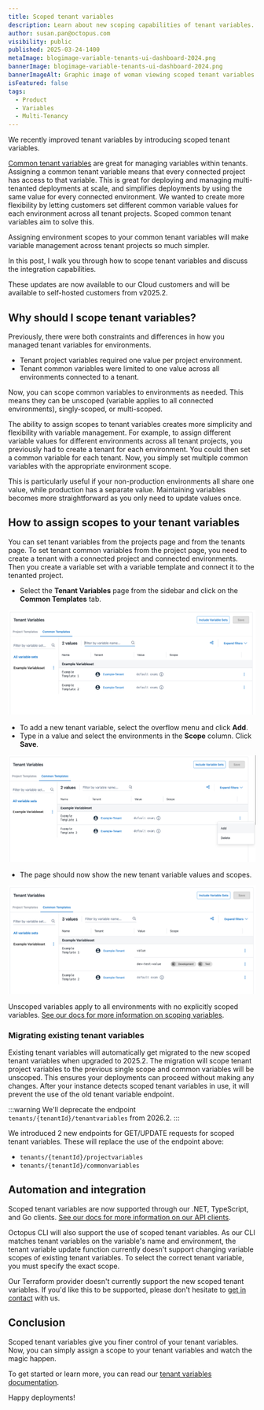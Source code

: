 ```yaml
---
title: Scoped tenant variables
description: Learn about new scoping capabilities of tenant variables.
author: susan.pan@octopus.com
visibility: public
published: 2025-03-24-1400
metaImage: blogimage-variable-tenants-ui-dashboard-2024.png
bannerImage: blogimage-variable-tenants-ui-dashboard-2024.png
bannerImageAlt: Graphic image of woman viewing scoped tenant variables page.
isFeatured: false
tags: 
  - Product
  - Variables
  - Multi-Tenancy
---
```


We recently improved tenant variables by introducing scoped tenant variables.

[Common tenant variables](https://octopus.com/docs/tenants/tenant-variables) are great for managing variables within tenants. Assigning a common tenant variable means that every connected project has access to that variable. This is great for deploying and managing multi-tenanted deployments at scale, and simplifies deployments by using the same value for every connected environment. We wanted to create more flexibility by letting customers set different common variable values for each environment across all tenant projects. Scoped common tenant variables aim to solve this.

Assigning environment scopes to your common tenant variables will make variable management across tenant projects so much simpler. 

In this post, I walk you through how to scope tenant variables and discuss the integration capabilities.

These updates are now available to our Cloud customers and will be available to self-hosted customers from v2025.2.

## Why should I scope tenant variables?

Previously, there were both constraints and differences in how you managed tenant variables  for environments. 

- Tenant project variables required one value per project environment. 
- Tenant common variables were limited to one value across all environments connected to a tenant. 

Now, you can scope common variables to environments as needed. This means they can be unscoped (variable applies to all connected environments), singly-scoped, or multi-scoped. 

The ability to assign scopes to tenant variables creates more simplicity and flexibility with variable management. For example, to assign different variable values for different environments across all tenant projects, you previously had to create a tenant for each environment. You could then set a common variable for each tenant. Now, you simply set multiple common variables with the appropriate environment scope. 

This is particularly useful if your non-production environments all share one value, while production has a separate value. Maintaining variables becomes more straightforward as you only need to update values once.

## How to assign scopes to your tenant variables

You can set tenant variables from the projects page and from the tenants page. To set tenant common variables from the project page, you need to create a tenant with a connected project and connected environments. Then you create a variable set with a variable template and connect it to the tenanted project. 

- Select the **Tenant Variables** page from the sidebar and click on the **Common Templates** tab.

![Screenshot of common tenant variables tab on tenant variables page.](scoped-tenant-vars-view.png)

- To add a new tenant variable, select the overflow menu and click **Add**. 
- Type in a value and select the environments in the **Scope** column. Click **Save**.

![Screenshot of adding a new tenant variable on tenant variables page.](scoped-tenant-vars-add-new.png)

- The page should now show the new tenant variable values and scopes.

![Screenshot showing new scoped tenant variables on tenant variables page.](scoped-tenant-vars.png)

Unscoped variables apply to all environments with no explicitly scoped variables. [See our docs for more information on scoping variables](https://octopus.com/docs/projects/variables/getting-started#scoping-variables).
 
### Migrating existing tenant variables

Existing tenant variables will automatically get migrated to the new scoped tenant variables when upgraded to 2025.2. The migration will scope tenant project variables to the previous single scope and common variables will be unscoped. This ensures your deployments can proceed without making any changes. After your instance detects scoped tenant variables in use, it will prevent the use of the old tenant variable endpoint. 

:::warning
We'll deprecate the endpoint ```tenants/{tenantId}/tenantvariables``` from 2026.2.
:::

We introduced 2 new endpoints for GET/UPDATE requests for scoped tenant variables. These will replace the use of the endpoint above: 

- `tenants/{tenantId}/projectvariables`
- `tenants/{tenantId}/commonvariables`
 
## Automation and integration

Scoped tenant variables are now supported through our .NET, TypeScript, and Go clients. [See our docs for more information on our API clients](https://octopus.com/docs/octopus-rest-api/getting-started#api-clients).

Octopus CLI will also support the use of scoped tenant variables. As our CLI matches tenant variables on the variable's name and environment, the tenant variable update function currently doesn't support changing variable scopes of existing tenant variables. To select the correct tenant variable, you must specify the exact scope. 

Our Terraform provider doesn't currently support the new scoped tenant variables. If you'd like this to be supported, please don't hesitate to [get in contact](https://octopus.com/support) with us.

## Conclusion

Scoped tenant variables give you finer control of your tenant variables. Now, you can simply assign a scope to your tenant variables and watch the magic happen.

To get started or learn more, you can read our [tenant variables documentation](https://octopus.com/docs/tenants/tenant-variables).

Happy deployments!
